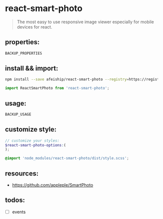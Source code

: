 # react-smart-photo
> The most easy to use responsive image viewer especially for mobile devices for react.


## properties:
```javascript
BACKUP_PROPERTIES
```

## install && import:
```bash
npm install --save afeiship/react-smart-photo --registry=https://registry.npm.taobao.org
```
```jsx
import ReactSmartPhoto from 'react-smart-photo';
```

## usage:
```jsx
BACKUP_USAGE
```

## customize style:
```scss
// customize your styles:
$react-smart-photo-options:(
);

@import 'node_modules/react-smart-photo/dist/style.scss';
```

## resources:
+ https://github.com/appleple/SmartPhoto


## todos:
- [ ] events
